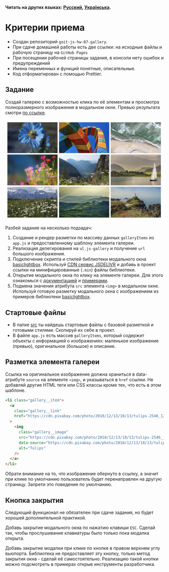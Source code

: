 **Читать на других языках: [Русский](README.md), [Українська](README.ua.md).**

# Критерии приема

- Создан репозиторий `goit-js-hw-07-gallery`.
- При сдаче домашней работы есть две ссылки: на исходные файлы и рабочую
  страницу на `GitHub Pages`
- При посещении рабочей страницы задания, в консоли нету ошибок и предупреждений
- Имена переменных и функций понятные, описательные.
- Код отформатирован с помощью Prettier.

## Задание

Создай галерею с возможностью клика по её элементам и просмотра полноразмерного
изображения в модальном окне. Превью результата смотри
[по ссылке](https://take.ms/ZvBD0E).

![Gallery preview](preview.jpg)

Разбей задание на несколько подзадач:

1. Создание и рендер разметки по массиву данных `galleryItems` из `app.js` и
   предоставленному шаблону элемента галереи.
2. Реализация делегирования на `ul.js-gallery` и получение `url` большого
   изображения.
3. Подключение скрипта и стилей библиотеки модального окна
   [basiclightbox](https://basiclightbox.electerious.com/). Используй
   [CDN сервис JSDELIVR](https://www.jsdelivr.com/package/npm/basiclightbox?path=dist)
   и добавь в проект ссылки на минифицированные (`.min`) файлы библиотеки.
4. Открытие модального окна по клику на элементе галереи. Для этого ознакомься с
   [документацией](https://github.com/electerious/basicLightbox) и
   [примерами](https://basiclightbox.electerious.com/).
5. Подмена значения атрибута `src` элемента `<img>` в модальном окне. Используй
   готовую разметку модального окна с изображением из примеров библиотеки
   [basiclightbox](https://basiclightbox.electerious.com/).

## Стартовые файлы

- В папке [src](./src) ты найдешь стартовые файлы с базовой разметкой и готовыми
  стилями. Скопируй их себе в проект.
- В файле `app.js` есть массив `galleryItems`, который содержит объекты с
  информацией о изображениях: маленькое изображение (превью), оригинальное
  (большое) и описание.

## Разметка элемента галереи

Ссылка на оригинальное изображение должна храниться в data-атрибуте `source` на
элементе `<img>`, и указываться в `href` ссылки. Не добавляй другие HTML теги
или CSS классы кроме тех, что есть в этом шаблоне.

```html
<li class="gallery__item">
  <a
    class="gallery__link"
    href="https://cdn.pixabay.com/photo/2010/12/13/10/13/tulips-2546_1280.jpg"
  >
    <img
      class="gallery__image"
      src="https://cdn.pixabay.com/photo/2010/12/13/10/13/tulips-2546__340.jpg"
      data-source="https://cdn.pixabay.com/photo/2010/12/13/10/13/tulips-2546_1280.jpg"
      alt="Tulips"
    />
  </a>
</li>
```

Обрати внимание на то, что изображение обернуто в ссылку, а значит при клике по
умолчанию пользователь будет перенаправлен на другую страницу. Запрети это
поведение по умолчанию.

## Кнопка закрытия

Следующий функционал не обязателен при сдаче задания, но будет хорошей
дополнительной практикой.

Добавь закрытие модального окна по нажатию клавиши `ESC`. Сделай так, чтобы
прослушивание клавиатуры было только пока модалка открыта.

Добавь закрытие модалки при клике по кнопке в правом верхнем углу вьюпорта.
Библиотека не предоставляет эту кнопку, только метод закрытия окна - сделай её
самостоятельно. Реализацию такой кнопки можно подсмотреть в примерах открыв
инструменты разработчика.

